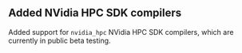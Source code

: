 ## Added NVidia HPC SDK compilers

Added support for `nvidia_hpc` NVidia HPC SDK compilers, which are currently in public beta testing.
